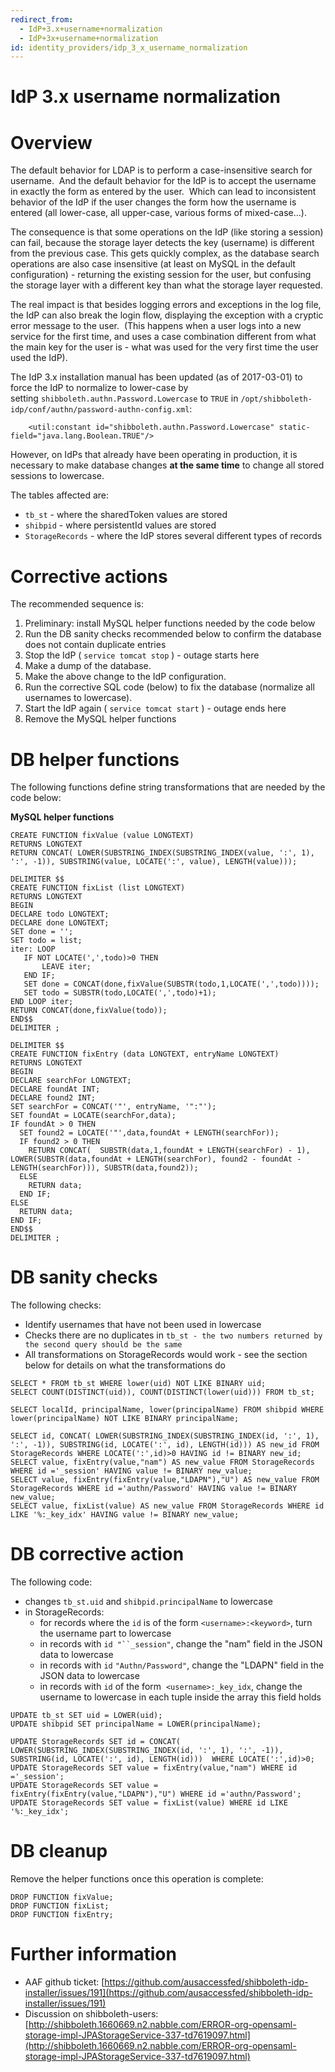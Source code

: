 ```yaml
---
redirect_from:
  - IdP+3.x+username+normalization
  - IdP+3x+username+normalization
id: identity_providers/idp_3_x_username_normalization
---
```

# IdP 3.x username normalization

# Overview

The default behavior for LDAP is to perform a case-insensitive search for username.  And the default behavior for the IdP is to accept the username in exactly the form as entered by the user.  Which can lead to inconsistent behavior of the IdP if the user changes the form how the username is entered (all lower-case, all upper-case, various forms of mixed-case...).

The consequence is that some operations on the IdP (like storing a session) can fail, because the storage layer detects the key (username) is different from the previous case. This gets quickly complex, as the database search operations are also case insensitive (at least on MySQL in the default configuration) - returning the existing session for the user, but confusing the storage layer with a different key than what the storage layer requested.

The real impact is that besides logging errors and exceptions in the log file, the IdP can also break the login flow, displaying the exception with a cryptic error message to the user.  (This happens when a user logs into a new service for the first time, and uses a case combination different from what the main key for the user is - what was used for the very first time the user used the IdP).

The IdP 3.x installation manual has been updated (as of 2017-03-01) to force the IdP to normalize to lower-case by setting `shibboleth.authn.Password.Lowercase` to `TRUE` in `/opt/shibboleth-idp/conf/authn/password-authn-config.xml`:

```
    <util:constant id="shibboleth.authn.Password.Lowercase" static-field="java.lang.Boolean.TRUE"/>
```

However, on IdPs that already have been operating in production, it is necessary to make database changes **at the same time** to change all stored sessions to lowercase.

The tables affected are:

*   `tb_st` - where the sharedToken values are stored
*   `shibpid` - where persistentId values are stored
*   `StorageRecords` - where the IdP stores several different types of records

# Corrective actions

The recommended sequence is:

1.  Preliminary: install MySQL helper functions needed by the code below
2.  Run the DB sanity checks recommended below to confirm the database does not contain duplicate entries
3.  Stop the IdP ( `service tomcat stop` ) - outage starts here
4.  Make a dump of the database.
5.  Make the above change to the IdP configuration.
6.  Run the corrective SQL code (below) to fix the database (normalize all usernames to lowercase).
7.  Start the IdP again ( `service tomcat start` ) - outage ends here
8.  Remove the MySQL helper functions

# DB helper functions

The following functions define string transformations that are needed by the code below:

**MySQL helper functions**

```
CREATE FUNCTION fixValue (value LONGTEXT)
RETURNS LONGTEXT
RETURN CONCAT( LOWER(SUBSTRING_INDEX(SUBSTRING_INDEX(value, ':', 1), ':', -1)), SUBSTRING(value, LOCATE(':', value), LENGTH(value)));

DELIMITER $$
CREATE FUNCTION fixList (list LONGTEXT)
RETURNS LONGTEXT
BEGIN
DECLARE todo LONGTEXT;
DECLARE done LONGTEXT;
SET done = '';
SET todo = list;
iter: LOOP
   IF NOT LOCATE(',',todo)>0 THEN
       LEAVE iter;
   END IF;
   SET done = CONCAT(done,fixValue(SUBSTR(todo,1,LOCATE(',',todo))));
   SET todo = SUBSTR(todo,LOCATE(',',todo)+1);
END LOOP iter;
RETURN CONCAT(done,fixValue(todo));
END$$
DELIMITER ;

DELIMITER $$
CREATE FUNCTION fixEntry (data LONGTEXT, entryName LONGTEXT)
RETURNS LONGTEXT
BEGIN
DECLARE searchFor LONGTEXT;
DECLARE foundAt INT;
DECLARE found2 INT;
SET searchFor = CONCAT('"', entryName, '":"');
SET foundAt = LOCATE(searchFor,data);
IF foundAt > 0 THEN
  SET found2 = LOCATE('"',data,foundAt + LENGTH(searchFor));
  IF found2 > 0 THEN
    RETURN CONCAT(  SUBSTR(data,1,foundAt + LENGTH(searchFor) - 1),  LOWER(SUBSTR(data,foundAt + LENGTH(searchFor), found2 - foundAt - LENGTH(searchFor))), SUBSTR(data,found2));
  ELSE
    RETURN data;
  END IF;
ELSE
  RETURN data;
END IF;
END$$
DELIMITER ;

```

# DB sanity checks

The following checks:

*   Identify usernames that have not been used in lowercase
*   Checks there are no duplicates in `tb_st - the two numbers returned by the second query should be the same  
    `
*   All transformations on StorageRecords would work - see the section below for details on what the transformations do

```
SELECT * FROM tb_st WHERE lower(uid) NOT LIKE BINARY uid;
SELECT COUNT(DISTINCT(uid)), COUNT(DISTINCT(lower(uid))) FROM tb_st;

SELECT localId, principalName, lower(principalName) FROM shibpid WHERE lower(principalName) NOT LIKE BINARY principalName;

SELECT id, CONCAT( LOWER(SUBSTRING_INDEX(SUBSTRING_INDEX(id, ':', 1), ':', -1)), SUBSTRING(id, LOCATE(':', id), LENGTH(id))) AS new_id FROM StorageRecords WHERE LOCATE(':',id)>0 HAVING id != BINARY new_id;
SELECT value, fixEntry(value,"nam") AS new_value FROM StorageRecords WHERE id ='_session' HAVING value != BINARY new_value;
SELECT value, fixEntry(fixEntry(value,"LDAPN"),"U") AS new_value FROM StorageRecords WHERE id ='authn/Password' HAVING value != BINARY new_value;
SELECT value, fixList(value) AS new_value FROM StorageRecords WHERE id LIKE '%:_key_idx' HAVING value != BINARY new_value;
```

# DB corrective action

The following code:

*   changes `tb_st.uid` and `shibpid.principalName` to lowercase
*   in StorageRecords:
    *   for records where the `id` is of the form `<username>:<keyword>`, turn the username part to lowercase
    *   in records with `id "``_session"`, change the "nam" field in the JSON data to lowercase
    *   in records with `id` `"Authn/Password"`, change the "LDAPN" field in the JSON data to lowercase
    *   in records with `id` of the form  `<username>:_key_idx`, change the username to lowercase in each tuple inside the array this field holds

```
UPDATE tb_st SET uid = LOWER(uid);
UPDATE shibpid SET principalName = LOWER(principalName);

UPDATE StorageRecords SET id = CONCAT( LOWER(SUBSTRING_INDEX(SUBSTRING_INDEX(id, ':', 1), ':', -1)), SUBSTRING(id, LOCATE(':', id), LENGTH(id)))  WHERE LOCATE(':',id)>0;
UPDATE StorageRecords SET value = fixEntry(value,"nam") WHERE id ='_session';
UPDATE StorageRecords SET value = fixEntry(fixEntry(value,"LDAPN"),"U") WHERE id ='authn/Password';
UPDATE StorageRecords SET value = fixList(value) WHERE id LIKE '%:_key_idx';
```

# DB cleanup

Remove the helper functions once this operation is complete:

```
DROP FUNCTION fixValue;
DROP FUNCTION fixList;
DROP FUNCTION fixEntry;
```

# Further information

*   AAF github ticket: [https://github.com/ausaccessfed/shibboleth-idp-installer/issues/191](https://github.com/ausaccessfed/shibboleth-idp-installer/issues/191)
*   Discussion on shibboleth-users: [http://shibboleth.1660669.n2.nabble.com/ERROR-org-opensaml-storage-impl-JPAStorageService-337-td7619097.html](http://shibboleth.1660669.n2.nabble.com/ERROR-org-opensaml-storage-impl-JPAStorageService-337-td7619097.html)
